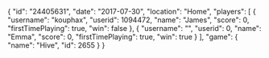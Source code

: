 {
  "id": "24405631",
  "date": "2017-07-30",
  "location": "Home",
  "players": [
    {
      "username": "kouphax",
      "userid": 1094472,
      "name": "James",
      "score": 0,
      "firstTimePlaying": true,
      "win": false
    },
    {
      "username": "",
      "userid": 0,
      "name": "Emma",
      "score": 0,
      "firstTimePlaying": true,
      "win": true
    }
  ],
  "game": {
    "name": "Hive",
    "id": 2655
  }
}

